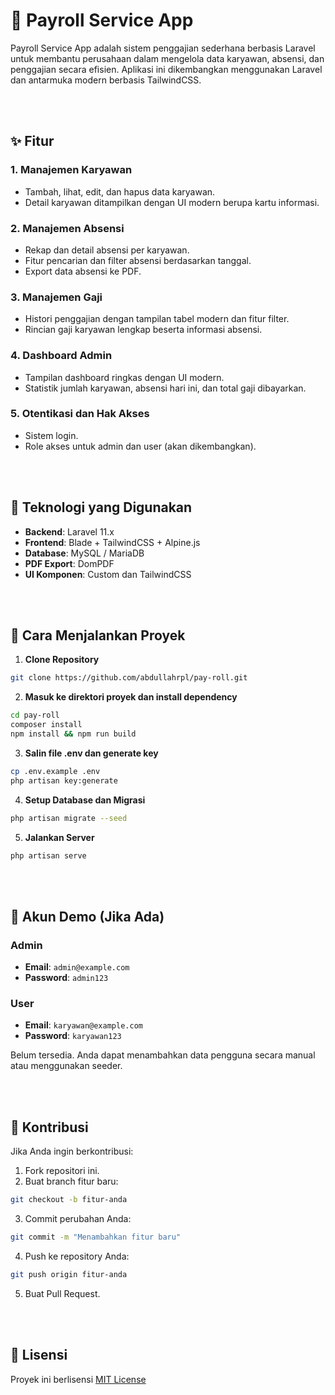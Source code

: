 <br></br>
# 💼 Payroll Service App

Payroll Service App adalah sistem penggajian sederhana berbasis Laravel untuk membantu perusahaan dalam mengelola data karyawan, absensi, dan penggajian secara efisien. Aplikasi ini dikembangkan menggunakan Laravel dan antarmuka modern berbasis TailwindCSS.

<br></br>
## ✨ Fitur

### 1. **Manajemen Karyawan**
- Tambah, lihat, edit, dan hapus data karyawan.
- Detail karyawan ditampilkan dengan UI modern berupa kartu informasi.

### 2. **Manajemen Absensi**
- Rekap dan detail absensi per karyawan.
- Fitur pencarian dan filter absensi berdasarkan tanggal.
- Export data absensi ke PDF.

### 3. **Manajemen Gaji**
- Histori penggajian dengan tampilan tabel modern dan fitur filter.
- Rincian gaji karyawan lengkap beserta informasi absensi.

### 4. **Dashboard Admin**
- Tampilan dashboard ringkas dengan UI modern.
- Statistik jumlah karyawan, absensi hari ini, dan total gaji dibayarkan.

### 5. **Otentikasi dan Hak Akses**
- Sistem login.
- Role akses untuk admin dan user (akan dikembangkan).

<br></br>
## 🔧 Teknologi yang Digunakan
- **Backend**: Laravel 11.x
- **Frontend**: Blade + TailwindCSS + Alpine.js
- **Database**: MySQL / MariaDB
- **PDF Export**: DomPDF
- **UI Komponen**: Custom dan TailwindCSS

<br></br>
## 🚀 Cara Menjalankan Proyek

1. **Clone Repository**
```bash
git clone https://github.com/abdullahrpl/pay-roll.git
```

2. **Masuk ke direktori proyek dan install dependency**
```bash
cd pay-roll
composer install
npm install && npm run build
```

3. **Salin file .env dan generate key**
```bash
cp .env.example .env
php artisan key:generate
```

4. **Setup Database dan Migrasi**
```bash
php artisan migrate --seed
```

5. **Jalankan Server**
```bash
php artisan serve
```

<br></br>
## 👤 Akun Demo (Jika Ada)

### Admin

- **Email**: `admin@example.com`  
- **Password**: `admin123`

### User

- **Email**: `karyawan@example.com`  
- **Password**: `karyawan123`

Belum tersedia. Anda dapat menambahkan data pengguna secara manual atau menggunakan seeder.

<br></br>

## 🤝 Kontribusi

Jika Anda ingin berkontribusi:

1. Fork repositori ini.
2. Buat branch fitur baru:
```bash
git checkout -b fitur-anda
```
3. Commit perubahan Anda:
```bash
git commit -m "Menambahkan fitur baru"
```
4. Push ke repository Anda:
```bash
git push origin fitur-anda
```
5. Buat Pull Request.

<br></br>
## 📄 Lisensi

Proyek ini berlisensi [MIT License](https://opensource.org/licenses/MIT)
